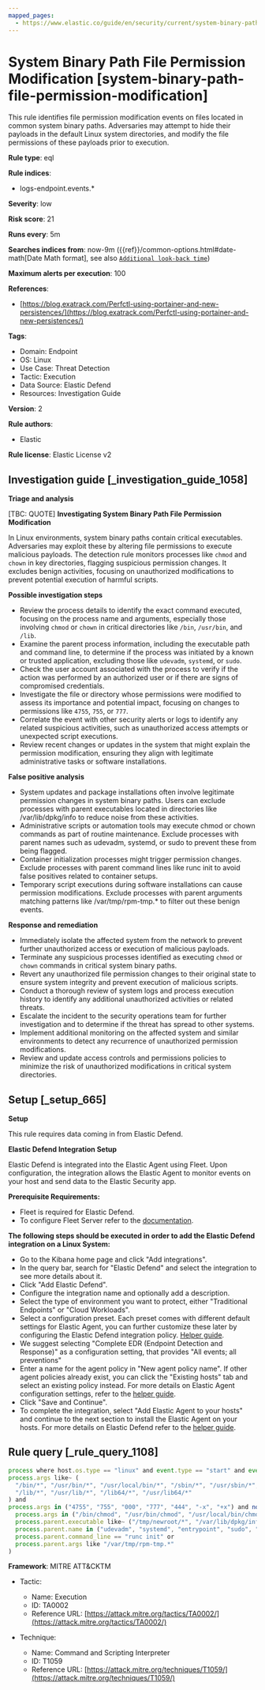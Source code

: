 ```yaml
---
mapped_pages:
  - https://www.elastic.co/guide/en/security/current/system-binary-path-file-permission-modification.html
---
```


# System Binary Path File Permission Modification [system-binary-path-file-permission-modification]

This rule identifies file permission modification events on files located in common system binary paths. Adversaries may attempt to hide their payloads in the default Linux system directories, and modify the file permissions of these payloads prior to execution.

**Rule type**: eql

**Rule indices**:

* logs-endpoint.events.*

**Severity**: low

**Risk score**: 21

**Runs every**: 5m

**Searches indices from**: now-9m ({{ref}}/common-options.html#date-math[Date Math format], see also [`Additional look-back time`](docs-content://solutions/security/detect-and-alert/create-detection-rule.md#rule-schedule))

**Maximum alerts per execution**: 100

**References**:

* [https://blog.exatrack.com/Perfctl-using-portainer-and-new-persistences/](https://blog.exatrack.com/Perfctl-using-portainer-and-new-persistences/)

**Tags**:

* Domain: Endpoint
* OS: Linux
* Use Case: Threat Detection
* Tactic: Execution
* Data Source: Elastic Defend
* Resources: Investigation Guide

**Version**: 2

**Rule authors**:

* Elastic

**Rule license**: Elastic License v2

## Investigation guide [_investigation_guide_1058]

**Triage and analysis**

[TBC: QUOTE]
**Investigating System Binary Path File Permission Modification**

In Linux environments, system binary paths contain critical executables. Adversaries may exploit these by altering file permissions to execute malicious payloads. The detection rule monitors processes like `chmod` and `chown` in key directories, flagging suspicious permission changes. It excludes benign activities, focusing on unauthorized modifications to prevent potential execution of harmful scripts.

**Possible investigation steps**

* Review the process details to identify the exact command executed, focusing on the process name and arguments, especially those involving `chmod` or `chown` in critical directories like `/bin`, `/usr/bin`, and `/lib`.
* Examine the parent process information, including the executable path and command line, to determine if the process was initiated by a known or trusted application, excluding those like `udevadm`, `systemd`, or `sudo`.
* Check the user account associated with the process to verify if the action was performed by an authorized user or if there are signs of compromised credentials.
* Investigate the file or directory whose permissions were modified to assess its importance and potential impact, focusing on changes to permissions like `4755`, `755`, or `777`.
* Correlate the event with other security alerts or logs to identify any related suspicious activities, such as unauthorized access attempts or unexpected script executions.
* Review recent changes or updates in the system that might explain the permission modification, ensuring they align with legitimate administrative tasks or software installations.

**False positive analysis**

* System updates and package installations often involve legitimate permission changes in system binary paths. Users can exclude processes with parent executables located in directories like /var/lib/dpkg/info to reduce noise from these activities.
* Administrative scripts or automation tools may execute chmod or chown commands as part of routine maintenance. Exclude processes with parent names such as udevadm, systemd, or sudo to prevent these from being flagged.
* Container initialization processes might trigger permission changes. Exclude processes with parent command lines like runc init to avoid false positives related to container setups.
* Temporary script executions during software installations can cause permission modifications. Exclude processes with parent arguments matching patterns like /var/tmp/rpm-tmp.* to filter out these benign events.

**Response and remediation**

* Immediately isolate the affected system from the network to prevent further unauthorized access or execution of malicious payloads.
* Terminate any suspicious processes identified as executing `chmod` or `chown` commands in critical system binary paths.
* Revert any unauthorized file permission changes to their original state to ensure system integrity and prevent execution of malicious scripts.
* Conduct a thorough review of system logs and process execution history to identify any additional unauthorized activities or related threats.
* Escalate the incident to the security operations team for further investigation and to determine if the threat has spread to other systems.
* Implement additional monitoring on the affected system and similar environments to detect any recurrence of unauthorized permission modifications.
* Review and update access controls and permissions policies to minimize the risk of unauthorized modifications in critical system directories.


## Setup [_setup_665]

**Setup**

This rule requires data coming in from Elastic Defend.

**Elastic Defend Integration Setup**

Elastic Defend is integrated into the Elastic Agent using Fleet. Upon configuration, the integration allows the Elastic Agent to monitor events on your host and send data to the Elastic Security app.

**Prerequisite Requirements:**

* Fleet is required for Elastic Defend.
* To configure Fleet Server refer to the [documentation](docs-content://reference/ingestion-tools/fleet/fleet-server.md).

**The following steps should be executed in order to add the Elastic Defend integration on a Linux System:**

* Go to the Kibana home page and click "Add integrations".
* In the query bar, search for "Elastic Defend" and select the integration to see more details about it.
* Click "Add Elastic Defend".
* Configure the integration name and optionally add a description.
* Select the type of environment you want to protect, either "Traditional Endpoints" or "Cloud Workloads".
* Select a configuration preset. Each preset comes with different default settings for Elastic Agent, you can further customize these later by configuring the Elastic Defend integration policy. [Helper guide](docs-content://solutions/security/configure-elastic-defend/configure-an-integration-policy-for-elastic-defend.md).
* We suggest selecting "Complete EDR (Endpoint Detection and Response)" as a configuration setting, that provides "All events; all preventions"
* Enter a name for the agent policy in "New agent policy name". If other agent policies already exist, you can click the "Existing hosts" tab and select an existing policy instead. For more details on Elastic Agent configuration settings, refer to the [helper guide](docs-content://reference/ingestion-tools/fleet/agent-policy.md).
* Click "Save and Continue".
* To complete the integration, select "Add Elastic Agent to your hosts" and continue to the next section to install the Elastic Agent on your hosts. For more details on Elastic Defend refer to the [helper guide](docs-content://solutions/security/configure-elastic-defend/install-elastic-defend.md).


## Rule query [_rule_query_1108]

```js
process where host.os.type == "linux" and event.type == "start" and event.action == "exec" and process.name in ("chmod", "chown") and
process.args like~ (
  "/bin/*", "/usr/bin/*", "/usr/local/bin/*", "/sbin/*", "/usr/sbin/*", "/usr/local/sbin/*",
  "/lib/*", "/usr/lib/*", "/lib64/*", "/usr/lib64/*"
) and
process.args in ("4755", "755", "000", "777", "444", "-x", "+x") and not (
  process.args in ("/bin/chmod", "/usr/bin/chmod", "/usr/local/bin/chmod") or
  process.parent.executable like~ ("/tmp/newroot/*", "/var/lib/dpkg/info/*") or
  process.parent.name in ("udevadm", "systemd", "entrypoint", "sudo", "dart") or
  process.parent.command_line == "runc init" or
  process.parent.args like "/var/tmp/rpm-tmp.*"
)
```

**Framework**: MITRE ATT&CKTM

* Tactic:

    * Name: Execution
    * ID: TA0002
    * Reference URL: [https://attack.mitre.org/tactics/TA0002/](https://attack.mitre.org/tactics/TA0002/)

* Technique:

    * Name: Command and Scripting Interpreter
    * ID: T1059
    * Reference URL: [https://attack.mitre.org/techniques/T1059/](https://attack.mitre.org/techniques/T1059/)



